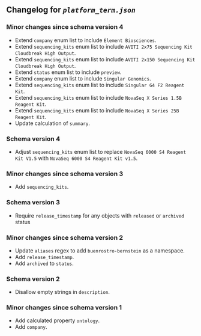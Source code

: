 ## Changelog for *`platform_term.json`*

### Minor changes since schema version 4

* Extend `company` enum list to include `Element Biosciences`.
* Extend `sequencing_kits` enum list to include `AVITI 2x75 Sequencing Kit Cloudbreak High Output`.
* Extend `sequencing_kits` enum list to include `AVITI 2x150 Sequencing Kit Cloudbreak High Output`.
* Extend `status` enum list to include `preview`.
* Extend `company` enum list to include `Singular Genomics`.
* Extend `sequencing_kits` enum list to include `Singular G4 F2 Reagent Kit`.
* Extend `sequencing_kits` enum list to include `NovaSeq X Series 1.5B Reagent Kit`.
* Extend `sequencing_kits` enum list to include `NovaSeq X Series 25B Reagent Kit`.
* Update calculation of `summary`.

### Schema version 4

* Adjust `sequencing_kits` enum list to replace `NovaSeq 6000 S4 Reagent Kit V1.5` with `NovaSeq 6000 S4 Reagent Kit v1.5`.

### Minor changes since schema version 3

* Add `sequencing_kits`.

### Schema version 3

* Require `release_timestamp` for any objects with `released` or `archived` status

### Minor changes since schema version 2

* Update `aliases` regex to add `buenrostro-bernstein` as a namespace.
* Add `release_timestamp`.
* Add `archived` to `status`.

### Schema version 2

* Disallow empty strings in `description`.

### Minor changes since schema version 1

* Add calculated property `ontology`.
* Add `company`.
